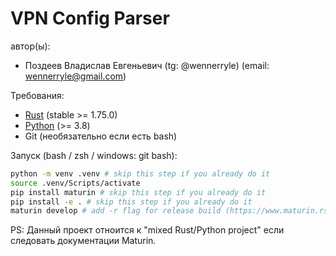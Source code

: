 # VPN Config Parser

автор(ы):

- Поздеев Владислав Евгеньевич (tg: @wennerryle) (email: wennerryle@gmail.com)

Требования:

- [Rust](https://rustup.rs/) (stable >= 1.75.0)
- [Python](https://www.python.org/downloads/) (>= 3.8)
- Git (необязательно если есть bash)

Запуск (bash / zsh / windows: git bash):

```bash
python -m venv .venv # skip this step if you already do it
source .venv/Scripts/activate
pip install maturin # skip this step if you already do it
pip install -e . # skip this step if you already do it
maturin develop # add -r flag for release build (https://www.maturin.rs/tutorial)
```

PS: Данный проект отноится к "mixed Rust/Python project" если следовать документации Maturin.
